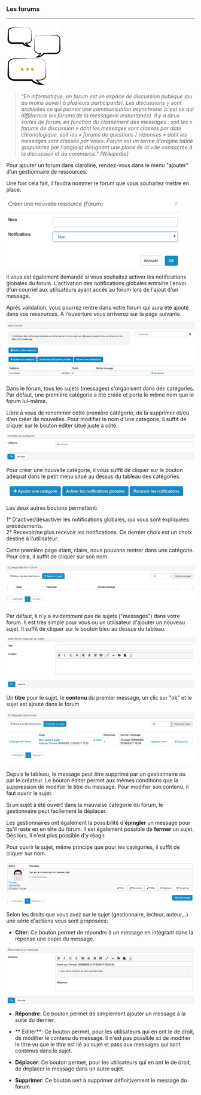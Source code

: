 ### Les forums
---
![](images/ressources/Pack1_color1_claroline_forum.png)

>_"En informatique, un forum est un espace de discussion publique (ou au moins ouvert à plusieurs participants). Les discussions y sont archivées ce qui permet une communication asynchrone (c'est ce qui différencie les forums de la messagerie instantanée). Il y a deux sortes de forum, en fonction du classement des messages : soit les « forums de discussion » dont les messages sont classés par date chronologique, soit les « forums de questions / réponses » dont les messages sont classés par votes. Forum est un terme d'origine latine (popularisé par l'anglais) désignant une place de la ville consacrée à la discussion et au commerce."_
<cite>[Wikipédia]</cite>

Pour ajouter un forum dans claroline, rendez-vous dans le menu "ajouter" d'un gestionnaire de ressources.

Une fois cela fait, il faudra nommer le forum que vous souhaitez mettre en place.

![](images/forum-fig1.png)

Il vous est également demandé si vous souhaitez activer les notifications globales du forum. L'activation des notifications globales entraîne l'envoi d'un courriel aux utilisateurs ayant accès au forum lors de l'ajout d'un message. 

Après validation, vous pourrez rentre dans votre forum qui aura été ajouté dans vos ressources. A l'ouverture vous arriverez sur la page suivante.

![](images/forum-fig2.png)

Dans le forum, tous les sujets (messages) s'organisent dans des catégories. Par défaut, une première catégorie a été créée et porte le même nom que le forum lui-même. 

Libre à vous de renommer cette première catégorie, de la supprimer et/ou d'en créer de nouvelles. Pour modifier le nom d'une catégorie, il suffit de cliquer sur le bouton éditer situé juste à côté. 

![](images/forum-fig5.png)

Pour créer une nouvelle catégorie, il vous suffit de cliquer sur le bouton adéquat dans le petit menu situé au dessus du tableau des catégories.

![](images/forum-fig3.png)

Les deux autres boutons permettent:

1° D'activer/désactiver les notifications globales, qui vous sont expliquées précédements.  
2° Recevoir/ne plus recevoir les notifications. Ce dernier choix est un choix destiné à l'utilisateur.

Cette première page étant, claire, nous pouvons rentrer dans une catégorie. Pour cela, il suffit de cliquer sur son nom.

![](images/forum-fig7.png)

Par défaut, il n'y a évidemment pas de sujets ("messages") dans votre forum. Il est très simple pour vous ou un utilisateur d'ajouter un nouveau sujet. Il suffit de cliquer sur le bouton bleu au dessus du tableau.

![](images/forum-fig8.png)

Un **titre** pour le sujet, le **contenu** du premier message, un clic sur "ok" et le sujet est ajouté dans le forum

![](images/forum-fig9.png)

Depuis le tableau, le message peut être supprimé par un gestionnaire ou par le créateur. Le bouton éditer permet aux mêmes conditions que la suppression de modifier le titre du message. Pour modifier son contenu, il faut ouvrir le sujet.

Si un sujet à été ouvert dans la mauvaise catégorie du forum, le gestionnaire peut facilement le déplacer.

Les gestionnaires ont également la possibilité d'**épingler** un message pour qu'il reste en en tête du forum. Il est également possible de **fermer** un sujet. Dès lors, il n'est plus possible d'y réagir.

Pour ouvrir le sujet, même principe que pour les catégories, il suffit de cliquer sur nom.

![](images/forum-fig10.png)

Selon les droits que vous avez sur le sujet (gestionnaire, lecteur, auteur,..) une série d'actions vous sont proposées:

* **Citer**: Ce bouton permet de répondre à un message en intégrant dans la réponse une copie du message.

![](images/forum-fig13.png)

* **Répondre**: Ce bouton permet de simplement ajouter un message à la suite du dernier.

* ** Editer**: Ce bouton permet, pour les utilisateurs qui en ont le de droit, de modifier le contenu du message. Il n'est pas possible ici de modifier le titre vu que le titre est lié au sujet et pass aux messages qui sont contenus dans le sujet.

* **Déplacer**: Ce bouton permet, pour les utilisateurs qui en ont le de droit, de déplacer le message dans un autre sujet.

* **Supprimer**: Ce bouton sert à supprimer définitivement le message du forum.




























